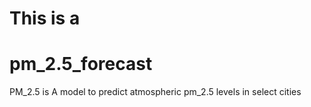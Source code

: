 # This is a 

# pm_2.5_forecast

PM_2.5 is 
A model to predict atmospheric pm_2.5 levels in select cities
